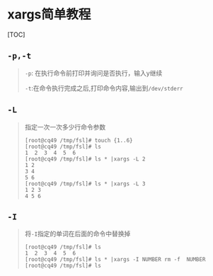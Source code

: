 # xargs简单教程

[TOC]

## `-p,-t`

> `-p`: 在执行命令前打印并询问是否执行，输入y继续
>
> `-t`:在命令执行完成之后,打印命令内容,输出到`/dev/stderr`



## `-L`

> 指定一次一次多少行命令参数
>
> ```shell
> [root@cq49 /tmp/fsl]# touch {1..6}
> [root@cq49 /tmp/fsl]# ls
> 1  2  3  4  5  6
> [root@cq49 /tmp/fsl]# ls * |xargs -L 2
> 1 2
> 3 4
> 5 6
> [root@cq49 /tmp/fsl]# ls * |xargs -L 3
> 1 2 3
> 4 5 6
> ```

## `-I`

> 将`-I`指定的单词在后面的命令中替换掉
>
> ```shell
> [root@cq49 /tmp/fsl]# ls
> 1  2  3  4  5  6
> [root@cq49 /tmp/fsl]# ls * |xargs -I NUMBER rm -f  NUMBER
> [root@cq49 /tmp/fsl]# ls
> ```